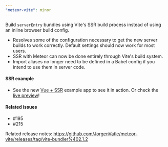 ```yaml
---
"meteor-vite": minor
---
```


Build `serverEntry` bundles using Vite's SSR build process instead of using an inline browser build config.
- Resolves some of the configuration necessary to get the new server builds to work correctly. Default settings should now work for most users.
- SSR with Meteor can now be done entirely through Vite's build system.
- Import aliases no longer need to be defined in a Babel config if you intend to use them in server code. 

#### SSR example
- See the new [Vue + SSR](/examples/vue-ssr) example app to see it in action. Or check the [live preview](https://vue-ssr--meteor-vite.wcaserver.com)!   

#### Related issues
- #195
- #215

Related release notes: https://github.com/JorgenVatle/meteor-vite/releases/tag/vite-bundler%402.1.2
